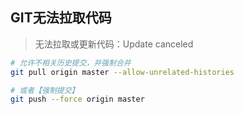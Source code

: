 ## GIT无法拉取代码

> 无法拉取或更新代码：Update canceled

```bash
# 允许不相关历史提交，并强制合并
git pull origin master --allow-unrelated-histories

# 或者【强制提交】
git push --force origin master
```
